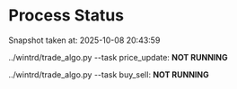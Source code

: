 # Process Status

Snapshot taken at: 2025-10-08 20:43:59

../wintrd/trade_algo.py --task price_update: **NOT RUNNING**

../wintrd/trade_algo.py --task buy_sell: **NOT RUNNING**

